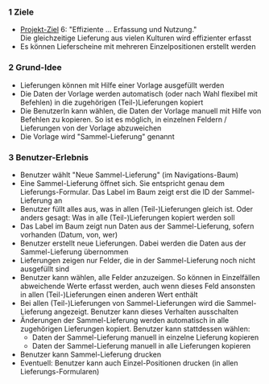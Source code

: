 ### 1 Ziele

- [Projekt-Ziel](/ziele) 6: "Effiziente ... Erfassung und Nutzung."<br/>
  Die gleichzeitige Lieferung aus vielen Kulturen wird effizienter erfasst
- Es können Lieferscheine mit mehreren Einzelpositionen erstellt werden

### 2 Grund-Idee

- Lieferungen können mit Hilfe einer Vorlage ausgefüllt werden
- Die Daten der Vorlage werden automatisch (oder nach Wahl flexibel mit Befehlen) in die zugehörigen (Teil-)Lieferungen kopiert
- Die BenutzerIn kann wählen, die Daten der Vorlage manuell mit Hilfe von Befehlen zu kopieren. So ist es möglich, in einzelnen Feldern / Lieferungen von der Vorlage abzuweichen
- Die Vorlage wird "Sammel-Lieferung" genannt

### 3 Benutzer-Erlebnis

- Benutzer wählt "Neue Sammel-Lieferung" (im Navigations-Baum)
- Eine Sammel-Lieferung öffnet sich. Sie entspricht genau dem Lieferungs-Formular. Das Label im Baum zeigt erst die ID der Sammel-Lieferung an
- Benutzer füllt alles aus, was in allen (Teil-)Lieferungen gleich ist. Oder anders gesagt: Was in alle (Teil-)Lieferungen kopiert werden soll
- Das Label im Baum zeigt nun Daten aus der Sammel-Lieferung, sofern vorhanden (Datum, von, wer)
- Benutzer erstellt neue Lieferungen. Dabei werden die Daten aus der Sammel-Lieferung übernommen
- Lieferungen zeigen nur Felder, die in der Sammel-Lieferung noch nicht ausgefüllt sind
- Benutzer kann wählen, alle Felder anzuzeigen. So können in Einzelfällen abweichende Werte erfasst werden, auch wenn dieses Feld ansonsten in allen (Teil-)Lieferungen einen anderen Wert enthält
- Bei allen (Teil-)Lieferungen von Sammel-Lieferungen wird die Sammel-Lieferung angezeigt. Benutzer kann dieses Verhalten ausschalten
- Änderungen der Sammel-Lieferung werden automatisch in alle zugehörigen Lieferungen kopiert. Benutzer kann stattdessen wählen:
  - Daten der Sammel-Lieferung manuell in einzelne Lieferung kopieren
  - Daten der Sammel-Lieferung manuell in alle Lieferungen kopieren
- Benutzer kann Sammel-Lieferung drucken
- Eventuell: Benutzer kann auch Einzel-Positionen drucken (in allen Lieferungs-Formularen)
